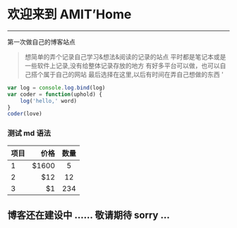 # 欢迎来到 AMIT’Home

------

第一次做自己的博客站点

> 想简单的弄个记录自己学习&想法&阅读的记录的站点
平时都是笔记本或是一些软件上记录,没有给整体记录存放的地方
有好多平台可以做，也可以自己搭个属于自己的网站
最后选择在这里,以后有时间在弄自己想做的东西
'

```js
var log = console.log.bind(log)
var coder = function(uphold) {
    log('hello,' word)
}
coder(love)
```

### 测试 md 语法

| 项目       | 价格   |  数量  |
| --------   | -----: | :----: |
| 1          | \$1600 |   5    |
| 2          |   \$12 |   12   |
| 3          |    \$1 |  234   |

## 博客还在建设中 ...... 敬请期待 sorry ...
